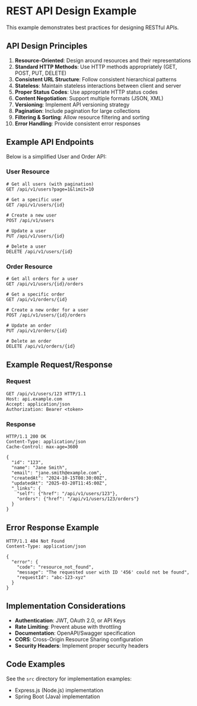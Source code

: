# REST API Design Example

This example demonstrates best practices for designing RESTful APIs.

## API Design Principles

1. **Resource-Oriented**: Design around resources and their representations
2. **Standard HTTP Methods**: Use HTTP methods appropriately (GET, POST, PUT, DELETE)
3. **Consistent URL Structure**: Follow consistent hierarchical patterns
4. **Stateless**: Maintain stateless interactions between client and server
5. **Proper Status Codes**: Use appropriate HTTP status codes
6. **Content Negotiation**: Support multiple formats (JSON, XML)
7. **Versioning**: Implement API versioning strategy
8. **Pagination**: Include pagination for large collections
9. **Filtering & Sorting**: Allow resource filtering and sorting
10. **Error Handling**: Provide consistent error responses

## Example API Endpoints

Below is a simplified User and Order API:

### User Resource

```
# Get all users (with pagination)
GET /api/v1/users?page=1&limit=10

# Get a specific user
GET /api/v1/users/{id}

# Create a new user
POST /api/v1/users

# Update a user
PUT /api/v1/users/{id}

# Delete a user
DELETE /api/v1/users/{id}
```

### Order Resource

```
# Get all orders for a user
GET /api/v1/users/{id}/orders

# Get a specific order
GET /api/v1/orders/{id}

# Create a new order for a user
POST /api/v1/users/{id}/orders

# Update an order
PUT /api/v1/orders/{id}

# Delete an order
DELETE /api/v1/orders/{id}
```

## Example Request/Response

### Request
```http
GET /api/v1/users/123 HTTP/1.1
Host: api.example.com
Accept: application/json
Authorization: Bearer <token>
```

### Response
```http
HTTP/1.1 200 OK
Content-Type: application/json
Cache-Control: max-age=3600

{
  "id": "123",
  "name": "Jane Smith",
  "email": "jane.smith@example.com",
  "createdAt": "2024-10-15T08:30:00Z",
  "updatedAt": "2025-03-20T11:45:00Z",
  "_links": {
    "self": {"href": "/api/v1/users/123"},
    "orders": {"href": "/api/v1/users/123/orders"}
  }
}
```

## Error Response Example

```http
HTTP/1.1 404 Not Found
Content-Type: application/json

{
  "error": {
    "code": "resource_not_found",
    "message": "The requested user with ID '456' could not be found",
    "requestId": "abc-123-xyz"
  }
}
```

## Implementation Considerations

- **Authentication**: JWT, OAuth 2.0, or API Keys
- **Rate Limiting**: Prevent abuse with throttling
- **Documentation**: OpenAPI/Swagger specification
- **CORS**: Cross-Origin Resource Sharing configuration
- **Security Headers**: Implement proper security headers

## Code Examples

See the `src` directory for implementation examples:
- Express.js (Node.js) implementation
- Spring Boot (Java) implementation
